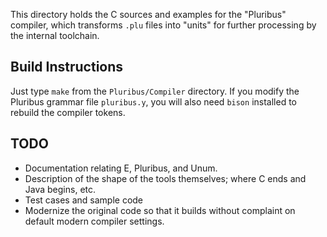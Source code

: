 This directory holds the C sources and examples for the "Pluribus" compiler, which transforms `.plu` files into "units" for further processing by the internal toolchain.

## Build Instructions

Just type `make` from the `Pluribus/Compiler` directory. If you modify the Pluribus grammar file `pluribus.y`, you will also need `bison` installed to rebuild the compiler tokens.

## TODO

* Documentation relating E, Pluribus, and Unum.
* Description of the shape of the tools themselves; where C ends and Java begins, etc.
* Test cases and sample code
* Modernize the original code so that it builds without complaint on default modern compiler settings.
